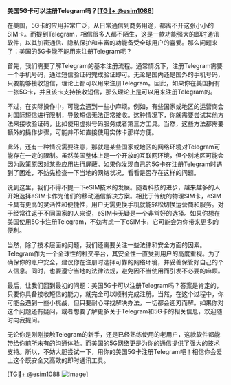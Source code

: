 **美国5G卡可以注册Telegram吗？[[TG💪+ @esim1088](https://t.me/s/esim1088)]**

在美国，5G卡的应用非常广泛，从日常通信到商务用途，都离不开这张小小的SIM卡。而提到Telegram，相信很多人都不陌生，这是一款功能强大的即时通讯软件，以其加密通信、隐私保护和丰富的功能备受全球用户的喜爱。那么问题来了：美国的5G卡能不能用来注册Telegram呢？

首先，我们需要了解Telegram的基本注册流程。通常情况下，注册Telegram需要一个手机号码，通过短信验证码完成验证即可。无论是国内还是国外的手机号码，只要能够接收短信，理论上都可以用来注册Telegram。因此，如果你在美国拥有一张5G卡，并且该卡支持接收短信，那么理论上是可以用来注册Telegram的。

不过，在实际操作中，可能会遇到一些小麻烦。例如，有些国家或地区的运营商会对国际短信进行限制，导致短信无法正常接收。这种情况下，你就需要尝试其他方法来接收验证码，比如使用虚拟号码服务或者第三方工具。当然，这些方法都需要额外的操作步骤，可能并不如直接使用实体卡那样方便。

此外，还有一种情况需要注意，那就是某些国家或地区的网络环境对Telegram可能存在一定的限制。虽然美国整体上是一个开放的互联网环境，但个别地区可能会因为政策原因对某些应用进行屏蔽。如果你发现自己的5G卡在注册Telegram时遇到了困难，不妨先检查一下当地的网络状况，看看是否存在这样的问题。

说到这里，我们不得不提一下eSIM技术的发展。随着科技的进步，越来越多的人开始选择eSIM卡作为他们的移动通信解决方案。相比于传统的物理SIM卡，eSIM卡具有更高的灵活性和便捷性，用户无需更换手机就能轻松切换运营商和服务。对于经常往返于不同国家的人来说，eSIM卡无疑是一个非常好的选择。如果你想在美国使用5G卡注册Telegram，不妨考虑一下eSIM卡，它可能会为你带来更多的便利。

当然，除了技术层面的问题，我们还需要关注一些法律和安全方面的因素。Telegram作为一个全球性的社交平台，其安全性一直受到用户的高度重视。为了确保你的账户安全，建议你在注册时选择可靠的网络环境，并妥善保管好自己的个人信息。同时，也要遵守当地的法律法规，避免因不当使用而引发不必要的麻烦。

最后，让我们回到最初的问题：美国5G卡可以注册Telegram吗？答案是肯定的，只要你具备接收短信的能力，就完全可以顺利完成注册。当然，在这个过程中，你可能会遇到一些小挑战，但只要耐心寻找解决办法，一切都会迎刃而解。如果你对这个问题还有疑问，或者想要了解更多关于Telegram和5G卡的相关信息，欢迎随时向我提问。

无论你是刚刚接触Telegram的新手，还是已经熟练使用的老用户，这款软件都能带给你前所未有的沟通体验。而美国的5G网络更是为你的通信提供了强大的技术支持。所以，不妨大胆尝试一下，用你的美国5G卡注册Telegram吧！相信你会爱上这个既安全又高效的即时通讯工具。

[[TG💪+ @esim1088](https://t.me/s/esim1088) ![Image](https://i.postimg.cc/4NQfJmqS/Snipaste-2025-05-13-00-14-12.png)]